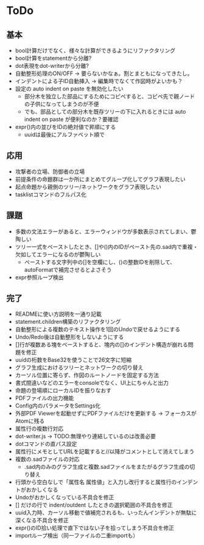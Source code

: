 # ToDo

## 基本

- bool計算だけでなく、様々な計算ができるようにリファクタリング
- bool計算をstatementから分離?
- dot表現をdot-writerから分離?
- 自動整形処理のON/OFF → 要らないかなぁ。割とまともになってきたし。
- インデントによる子ID自動挿入 → 編集時でなくて作図時がよいかも？
- 設定の auto indent on paste を無効化したい
  - 部分木を独立した部品にするためにコピペすると、コピペ先で親ノードの子供になってしまうのが不便
  - でも、部品としての部分木を既存ツリーの下に入れるときには auto indent on paste が便利なのか？要確認
- expr()内の並びをIDの絶対値で昇順にする
  - uuidは最後にアルファベット順で

## 応用

- 攻撃者の立場、防御者の立場
- 前提条件の命題群は一か所にまとめてグループ化してグラフ表現したい
- 起点命題から親側のツリー/ネットワークをグラフ表現したい
- tasklistコマンドのフルパス化

## 課題

- 多数の文法エラーがあると、エラーウィンドウが多数表示されてしまい、鬱陶しい
- ツリー一式をペーストしたとき、[]や()内のIDがペースト先の.sad内で重複・欠如してエラーになるのが鬱陶しい
  - ペーストする文字列中の[]を空欄にし、()の整数IDを削除して、autoFormatで補完させるとよさそう
- expr参照ループ検出

## 完了

- READMEに使い方説明を一通り記載
- statement.children構築のリファクタリング
- 自動整形による複数のテキスト操作を1回のUndoで戻せるようにする
- Undo/Redo後は自動整形をしないようにする
- []行が複数ある塊をペーストすると、塊内の[]のインデント構造が崩れる問題を修正
- uuidの桁数をBase32を使うことで26文字に短縮
- グラフ生成におけるツリーとネットワークの切り替え
- カーソル位置に寄らず、作図のルートノードを固定する方法
- 書式間違いなどのエラーをconsoleでなく、UI上にちゃんと出力
- 命題の登場順にローカルIDを振りなおす
- PDFファイルの出力機能
- Config内のパラメータをSettings化
- 外部PDF Viewerを起動せずにPDFファイルだけを更新する → フォーカスがAtomに残る
- 属性行の複数行対応
- dot-writer.js → TODO:無理やり連結しているのは改善必要
- dotコマンドの直パス設定
- 属性行にメモとしてURLを記載すると//以降がコメントとして消えてしまう
- 複数の.sadファイルの対応
  - .sad内のみのグラフ生成と複数.sadファイルをまたがるグラフ生成の切り替え
- 行頭から空白なしで「属性名 属性値」と入力し改行すると属性行のインデントがおかしくなる
- Undoがおかしくなっている不具合を修正
- [] だけの行で indent/outdent したときの選択範囲の不具合を修正
- uuid入力時、カーソル移動で値補完されるも、いったんインデントが無駄に深くなる不具合を修正
- expr()のID拾い処理で直下ではない子を拾ってしまう不具合を修正
- importループ検出（同一ファイルの二重importも）
